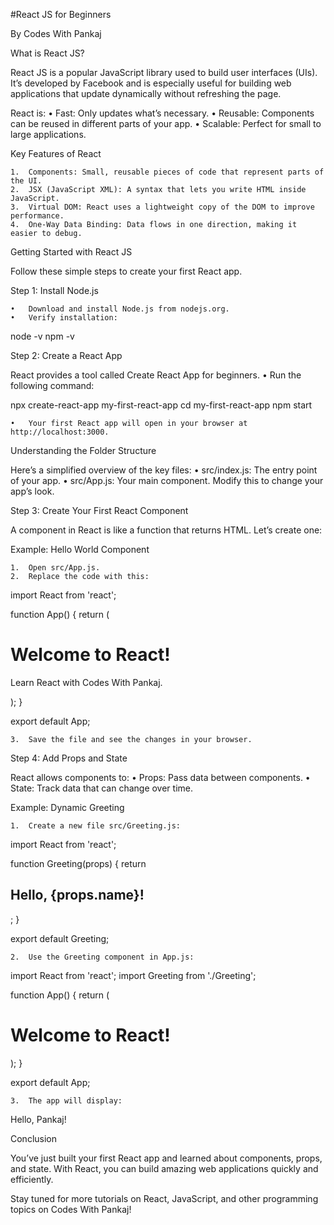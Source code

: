 
#React JS for Beginners

By Codes With Pankaj

What is React JS?

React JS is a popular JavaScript library used to build user interfaces (UIs). It’s developed by Facebook and is especially useful for building web applications that update dynamically without refreshing the page.

React is:
	•	Fast: Only updates what’s necessary.
	•	Reusable: Components can be reused in different parts of your app.
	•	Scalable: Perfect for small to large applications.

Key Features of React

	1.	Components: Small, reusable pieces of code that represent parts of the UI.
	2.	JSX (JavaScript XML): A syntax that lets you write HTML inside JavaScript.
	3.	Virtual DOM: React uses a lightweight copy of the DOM to improve performance.
	4.	One-Way Data Binding: Data flows in one direction, making it easier to debug.

Getting Started with React JS

Follow these simple steps to create your first React app.

Step 1: Install Node.js

	•	Download and install Node.js from nodejs.org.
	•	Verify installation:

node -v
npm -v



Step 2: Create a React App

React provides a tool called Create React App for beginners.
	•	Run the following command:

npx create-react-app my-first-react-app
cd my-first-react-app
npm start


	•	Your first React app will open in your browser at http://localhost:3000.

Understanding the Folder Structure

Here’s a simplified overview of the key files:
	•	src/index.js: The entry point of your app.
	•	src/App.js: Your main component. Modify this to change your app’s look.

Step 3: Create Your First React Component

A component in React is like a function that returns HTML. Let’s create one:

Example: Hello World Component

	1.	Open src/App.js.
	2.	Replace the code with this:

import React from 'react';

function App() {
  return (
    <div>
      <h1>Welcome to React!</h1>
      <p>Learn React with Codes With Pankaj.</p>
    </div>
  );
}

export default App;


	3.	Save the file and see the changes in your browser.

Step 4: Add Props and State

React allows components to:
	•	Props: Pass data between components.
	•	State: Track data that can change over time.

Example: Dynamic Greeting

	1.	Create a new file src/Greeting.js:

import React from 'react';

function Greeting(props) {
  return <h2>Hello, {props.name}!</h2>;
}

export default Greeting;


	2.	Use the Greeting component in App.js:

import React from 'react';
import Greeting from './Greeting';

function App() {
  return (
    <div>
      <h1>Welcome to React!</h1>
      <Greeting name="Pankaj" />
    </div>
  );
}

export default App;


	3.	The app will display:

Hello, Pankaj!

Conclusion

You’ve just built your first React app and learned about components, props, and state. With React, you can build amazing web applications quickly and efficiently.

Stay tuned for more tutorials on React, JavaScript, and other programming topics on Codes With Pankaj!
